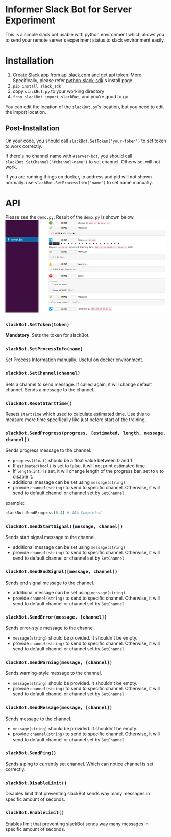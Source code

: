 # Informer Slack Bot for Server Experiment

This is a simple slack bot usable with python environment which allows you to send your remote server's experiment status to slack environment easily.

# Installation
1. Create Slack app from [api.slack.com](api.slack.com) and get api token. More Specifically, please refer [python-slack-sdk](https://github.com/slackapi/python-slack-sdk/blob/main/tutorial/01-creating-the-slack-app.md)'s install page.
2. `pip install slack_sdk`
3. copy `slackBot.py` to your working directory 
4. `from slackBot import slackBot`, and you're good to go.

You can edit the location of the `slackBot.py`'s location, but you need to edit the import location.

## Post-Installation

On your code, you should call `slackBot.SetToken('your-token')` to set token to work correctly.

If there's no channel name with `#server-bot`, you should call `slackBot.SetChannel('#channel-name')` to set channel. Otherwise, will not work.

If you are running things on docker, ip address and pid will not shown normally. use `slackBot.SetProcessInfo('name')` to set name manually.
# API
Please see the `demo.py`. Result of the `demo.py` is shown below.
![image](./assets/execution.png)

### `slackBot.SetToken(token)`
**Mandatory**. Sets the token for slackBot.
### `slackBot.SetProcessInfo(name)`
Set Process Information manually. Useful on docker environment.
### `slackBot.SetChannel(channel)`
Sets a channel to send message. If called again, it will change default channel. Sends a message to the channel.
### `slackBot.ResetStartTime()`
Resets `startTime` which used to calculate estimated time. Use this to measure more time specifically like just before start of the training.

### `slackBot.SendProgress(progress, [estimated, length, message, channel])`
Sends progress message to the channel.
 - `progress(float)` should be a float value between 0 and 1
 - If `estimated(bool)` is set to false, it will not print estimated time.
 - If `length(int)` is set, it will change length of the progress bar. set to `0` to disable it.
 - additional message can be set using `message(string)`
 - provide `channel(string)` to send to specific channel. Otherwise, it will send to default channel or channel set by `SetChannel`.

example:
```python
slackBot.SendProgress(0.4) # 40% Completed
```

### `slackBot.SendStartSignal([message, channel])`
Sends start signal message to the channel.
 - additional message can be set using `message(string)`
 - provide `channel(string)` to send to specific channel. Otherwise, it will send to default channel or channel set by `SetChannel`.

### `slackBot.SendEndSignal([message, channel])`
Sends end signal message to the channel.
 - additional message can be set using `message(string)`
 - provide `channel(string)` to send to specific channel. Otherwise, it will send to default channel or channel set by `SetChannel`.

### `slackBot.SendError(message, [channel])`
Sends error-style message to the channel.
 - `message(string)` should be provided. It shouldn't be empty.
 - provide `channel(string)` to send to specific channel. Otherwise, it will send to default channel or channel set by `SetChannel`.

### `slackBot.SendWarning(message, [channel])`
Sends warning-style message to the channel.
 - `message(string)` should be provided. It shouldn't be empty.
 - provide `channel(string)` to send to specific channel. Otherwise, it will send to default channel or channel set by `SetChannel`.

### `slackBot.SendMessage(message, [channel])`
Sends message to the channel.
 - `message(string)` should be provided. It shouldn't be empty.
 - provide `channel(string)` to send to specific channel. Otherwise, it will send to default channel or channel set by `SetChannel`.

### `slackBot.SendPing()`
Sends a ping to currently set channel. Which can notice channel is set correctly.

### `slackBot.DisableLimit()`
Disables limit that preventing slackBot sends way many messages in specific amount of seconds.

### `slackBot.EnableLimit()`
Enables limit that preventing slackBot sends way many messages in specific amount of seconds.
